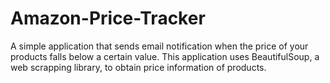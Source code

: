 # Amazon-Price-Tracker
A simple application that sends email notification when the price of your products falls below a certain value. This application uses BeautifulSoup, a web scrapping library, to obtain price information of products.
